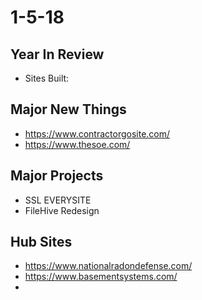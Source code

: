 # 1-5-18 

## Year In Review

- Sites Built: 

## Major New Things
 - https://www.contractorgosite.com/
 - https://www.thesoe.com/
 
 
 ## Major Projects
 - SSL EVERYSITE
 - FileHive Redesign
 

## Hub Sites
 - https://www.nationalradondefense.com/
 - https://www.basementsystems.com/
 - 

